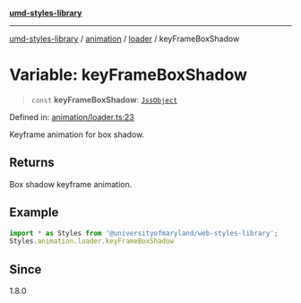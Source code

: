 [**umd-styles-library**](../../../../README.md)

***

[umd-styles-library](../../../../modules.md) / [animation](../../../README.md) / [loader](../README.md) / keyFrameBoxShadow

# Variable: keyFrameBoxShadow

> `const` **keyFrameBoxShadow**: [`JssObject`](../../../../utilities/namespaces/transform/type-aliases/JssObject.md)

Defined in: [animation/loader.ts:23](https://github.com/UMD-Digital/design-system/blob/8021d9898368f604bce452fe4dde6fae3a0578fd/packages/styles/source/animation/loader.ts#L23)

Keyframe animation for box shadow.

## Returns

Box shadow keyframe animation.

## Example

```typescript
import * as Styles from '@universityofmaryland/web-styles-library';
Styles.animation.loader.keyFrameBoxShadow
```

## Since

1.8.0
